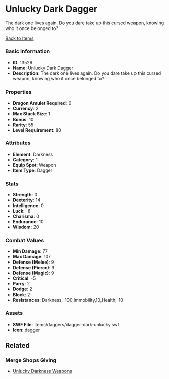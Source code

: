 # Unlucky Dark Dagger

The dark one lives again. Do you dare take up this cursed weapon, knowing who it once belonged to?

[Back to Items](../items.md)

### Basic Information

- **ID**: 13526
- **Name**: Unlucky Dark Dagger
- **Description**: The dark one lives again. Do you dare take up this cursed weapon, knowing who it once belonged to?

### Properties

- **Dragon Amulet Required**: 0
- **Currency**: 2
- **Max Stack Size**: 1
- **Bonus**: 10
- **Rarity**: 55
- **Level Requirement**: 80

### Attributes

- **Element**: Darkness
- **Category**: 1
- **Equip Spot**: Weapon
- **Item Type**: Dagger

### Stats

- **Strength**: 0
- **Dexterity**: 14
- **Intelligence**: 0
- **Luck**: -8
- **Charisma**: 0
- **Endurance**: 10
- **Wisdom**: 20

### Combat Values

- **Min Damage**: 77
- **Max Damage**: 107
- **Defense (Melee)**: 9
- **Defense (Pierce)**: 9
- **Defense (Magic)**: 9
- **Critical**: -5
- **Parry**: 2
- **Dodge**: 2
- **Block**: 2
- **Resistances**: Darkness,-100,Immobility,10,Health,-10

### Assets

- **SWF File**: items/daggers/dagger-dark-unlucky.swf
- **Icon**: dagger

## Related

### Merge Shops Giving

- [Unlucky Darkness Weapons](../merge-shops/234-unlucky-darkness-weapons.md)


